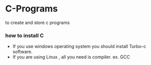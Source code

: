 # C-Programs
to create and store c programs
### how to install C 
- If you use windows operating system you should install Turbo-c software. 
- If you are using Linux , all you need is compiler. ex. GCC 